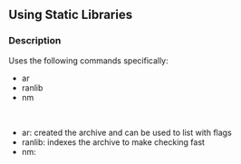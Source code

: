 ## Using Static Libraries <br />
### Description <br />
Uses the following commands specifically: <br />
- ar
- ranlib
- nm
<br />

- ar: created the archive and can be used to list with flags
- ranlib: indexes the archive to make checking fast
- nm: 
